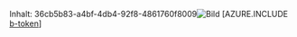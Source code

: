 Inhalt: 36cb5b83-a4bf-4db4-92f8-4861760f8009![Bild](af91f919-c336-4d6e-a1d7-f88a05e95367.png)
[AZURE.INCLUDE [b-token](7a04ac95-4991-4c27-bf4a-a04deea8cbff.md)]
